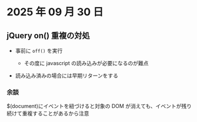# 2025 年 09 月 30 日

## jQuery on() 重複の対処

- 事前に `off()` を実行

  - その度に javascript の読み込みが必要になるのが難点

- 読み込み済みの場合には早期リターンをする

### 余談

$(document)にイベントを紐づけると対象の DOM が消えても、イベントが残り続けて重複することがあるから注意
